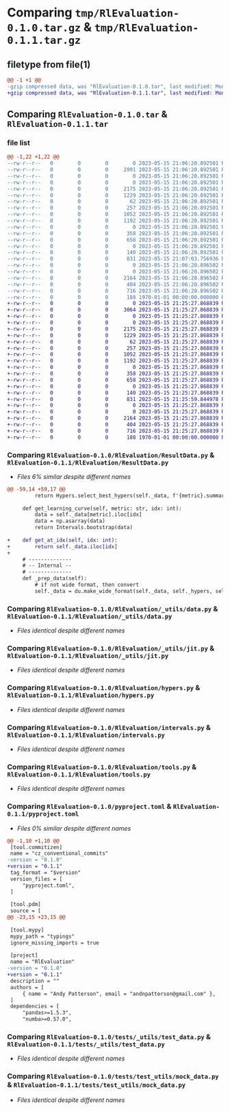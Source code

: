 # Comparing `tmp/RlEvaluation-0.1.0.tar.gz` & `tmp/RlEvaluation-0.1.1.tar.gz`

## filetype from file(1)

```diff
@@ -1 +1 @@
-gzip compressed data, was "RlEvaluation-0.1.0.tar", last modified: Mon May 15 21:07:06 2023, max compression
+gzip compressed data, was "RlEvaluation-0.1.1.tar", last modified: Mon May 15 21:26:02 2023, max compression
```

## Comparing `RlEvaluation-0.1.0.tar` & `RlEvaluation-0.1.1.tar`

### file list

```diff
@@ -1,22 +1,22 @@
--rw-r--r--   0        0        0        0 2023-05-15 21:06:20.892501 RlEvaluation-0.1.0/README.md
--rw-r--r--   0        0        0     2991 2023-05-15 21:06:20.892501 RlEvaluation-0.1.0/RlEvaluation/ResultData.py
--rw-r--r--   0        0        0        0 2023-05-15 21:06:20.892501 RlEvaluation-0.1.0/RlEvaluation/__init__.py
--rw-r--r--   0        0        0        0 2023-05-15 21:06:20.892501 RlEvaluation-0.1.0/RlEvaluation/_utils/__init__.py
--rw-r--r--   0        0        0     2175 2023-05-15 21:06:20.892501 RlEvaluation-0.1.0/RlEvaluation/_utils/data.py
--rw-r--r--   0        0        0     1229 2023-05-15 21:06:20.892501 RlEvaluation-0.1.0/RlEvaluation/_utils/jit.py
--rw-r--r--   0        0        0       62 2023-05-15 21:06:20.892501 RlEvaluation-0.1.0/RlEvaluation/_utils/logging.py
--rw-r--r--   0        0        0      257 2023-05-15 21:06:20.892501 RlEvaluation-0.1.0/RlEvaluation/_utils/numba.py
--rw-r--r--   0        0        0     1052 2023-05-15 21:06:20.892501 RlEvaluation-0.1.0/RlEvaluation/hypers.py
--rw-r--r--   0        0        0     1192 2023-05-15 21:06:20.892501 RlEvaluation-0.1.0/RlEvaluation/intervals.py
--rw-r--r--   0        0        0        0 2023-05-15 21:06:20.892501 RlEvaluation-0.1.0/RlEvaluation/py.typed
--rw-r--r--   0        0        0      358 2023-05-15 21:06:20.892501 RlEvaluation-0.1.0/RlEvaluation/temporal.py
--rw-r--r--   0        0        0      658 2023-05-15 21:06:20.892501 RlEvaluation-0.1.0/RlEvaluation/tools.py
--rw-r--r--   0        0        0        0 2023-05-15 21:06:20.892501 RlEvaluation-0.1.0/RlEvaluation/utils/__init__.py
--rw-r--r--   0        0        0      140 2023-05-15 21:06:20.892501 RlEvaluation-0.1.0/RlEvaluation/utils/math.py
--rw-r--r--   0        0        0      831 2023-05-15 21:07:03.756936 RlEvaluation-0.1.0/pyproject.toml
--rw-r--r--   0        0        0        0 2023-05-15 21:06:20.896502 RlEvaluation-0.1.0/tests/__init__.py
--rw-r--r--   0        0        0        0 2023-05-15 21:06:20.896502 RlEvaluation-0.1.0/tests/_utils/__init__.py
--rw-r--r--   0        0        0     2164 2023-05-15 21:06:20.896502 RlEvaluation-0.1.0/tests/_utils/test_data.py
--rw-r--r--   0        0        0      404 2023-05-15 21:06:20.896502 RlEvaluation-0.1.0/tests/test_hypers.py
--rw-r--r--   0        0        0      716 2023-05-15 21:06:20.896502 RlEvaluation-0.1.0/tests/test_utils/mock_data.py
--rw-r--r--   0        0        0      188 1970-01-01 00:00:00.000000 RlEvaluation-0.1.0/PKG-INFO
+-rw-r--r--   0        0        0        0 2023-05-15 21:25:27.868839 RlEvaluation-0.1.1/README.md
+-rw-r--r--   0        0        0     3064 2023-05-15 21:25:27.868839 RlEvaluation-0.1.1/RlEvaluation/ResultData.py
+-rw-r--r--   0        0        0        0 2023-05-15 21:25:27.868839 RlEvaluation-0.1.1/RlEvaluation/__init__.py
+-rw-r--r--   0        0        0        0 2023-05-15 21:25:27.868839 RlEvaluation-0.1.1/RlEvaluation/_utils/__init__.py
+-rw-r--r--   0        0        0     2175 2023-05-15 21:25:27.868839 RlEvaluation-0.1.1/RlEvaluation/_utils/data.py
+-rw-r--r--   0        0        0     1229 2023-05-15 21:25:27.868839 RlEvaluation-0.1.1/RlEvaluation/_utils/jit.py
+-rw-r--r--   0        0        0       62 2023-05-15 21:25:27.868839 RlEvaluation-0.1.1/RlEvaluation/_utils/logging.py
+-rw-r--r--   0        0        0      257 2023-05-15 21:25:27.868839 RlEvaluation-0.1.1/RlEvaluation/_utils/numba.py
+-rw-r--r--   0        0        0     1052 2023-05-15 21:25:27.868839 RlEvaluation-0.1.1/RlEvaluation/hypers.py
+-rw-r--r--   0        0        0     1192 2023-05-15 21:25:27.868839 RlEvaluation-0.1.1/RlEvaluation/intervals.py
+-rw-r--r--   0        0        0        0 2023-05-15 21:25:27.868839 RlEvaluation-0.1.1/RlEvaluation/py.typed
+-rw-r--r--   0        0        0      358 2023-05-15 21:25:27.868839 RlEvaluation-0.1.1/RlEvaluation/temporal.py
+-rw-r--r--   0        0        0      658 2023-05-15 21:25:27.868839 RlEvaluation-0.1.1/RlEvaluation/tools.py
+-rw-r--r--   0        0        0        0 2023-05-15 21:25:27.868839 RlEvaluation-0.1.1/RlEvaluation/utils/__init__.py
+-rw-r--r--   0        0        0      140 2023-05-15 21:25:27.868839 RlEvaluation-0.1.1/RlEvaluation/utils/math.py
+-rw-r--r--   0        0        0      831 2023-05-15 21:25:59.844978 RlEvaluation-0.1.1/pyproject.toml
+-rw-r--r--   0        0        0        0 2023-05-15 21:25:27.868839 RlEvaluation-0.1.1/tests/__init__.py
+-rw-r--r--   0        0        0        0 2023-05-15 21:25:27.868839 RlEvaluation-0.1.1/tests/_utils/__init__.py
+-rw-r--r--   0        0        0     2164 2023-05-15 21:25:27.868839 RlEvaluation-0.1.1/tests/_utils/test_data.py
+-rw-r--r--   0        0        0      404 2023-05-15 21:25:27.868839 RlEvaluation-0.1.1/tests/test_hypers.py
+-rw-r--r--   0        0        0      716 2023-05-15 21:25:27.868839 RlEvaluation-0.1.1/tests/test_utils/mock_data.py
+-rw-r--r--   0        0        0      188 1970-01-01 00:00:00.000000 RlEvaluation-0.1.1/PKG-INFO
```

### Comparing `RlEvaluation-0.1.0/RlEvaluation/ResultData.py` & `RlEvaluation-0.1.1/RlEvaluation/ResultData.py`

 * *Files 6% similar despite different names*

```diff
@@ -59,14 +59,17 @@
         return Hypers.select_best_hypers(self._data, f'{metric}.summary', pref, statistic)
 
     def get_learning_curve(self, metric: str, idx: int):
         data = self._data[metric].iloc[idx]
         data = np.asarray(data)
         return Intervals.bootstrap(data)
 
+    def get_at_idx(self, idx: int):
+        return self._data.iloc[idx]
+
     # --------------
     # -- Internal --
     # --------------
     def _prep_data(self):
         # if not wide format, then convert
         self._data = du.make_wide_format(self._data, self._hypers, self._metrics, self._run)
```

### Comparing `RlEvaluation-0.1.0/RlEvaluation/_utils/data.py` & `RlEvaluation-0.1.1/RlEvaluation/_utils/data.py`

 * *Files identical despite different names*

### Comparing `RlEvaluation-0.1.0/RlEvaluation/_utils/jit.py` & `RlEvaluation-0.1.1/RlEvaluation/_utils/jit.py`

 * *Files identical despite different names*

### Comparing `RlEvaluation-0.1.0/RlEvaluation/hypers.py` & `RlEvaluation-0.1.1/RlEvaluation/hypers.py`

 * *Files identical despite different names*

### Comparing `RlEvaluation-0.1.0/RlEvaluation/intervals.py` & `RlEvaluation-0.1.1/RlEvaluation/intervals.py`

 * *Files identical despite different names*

### Comparing `RlEvaluation-0.1.0/RlEvaluation/tools.py` & `RlEvaluation-0.1.1/RlEvaluation/tools.py`

 * *Files identical despite different names*

### Comparing `RlEvaluation-0.1.0/pyproject.toml` & `RlEvaluation-0.1.1/pyproject.toml`

 * *Files 0% similar despite different names*

```diff
@@ -1,10 +1,10 @@
 [tool.commitizen]
 name = "cz_conventional_commits"
-version = "0.1.0"
+version = "0.1.1"
 tag_format = "$version"
 version_files = [
     "pyproject.toml",
 ]
 
 [tool.pdm]
 source = [
@@ -23,15 +23,15 @@
 
 [tool.mypy]
 mypy_path = "typings"
 ignore_missing_imports = true
 
 [project]
 name = "RlEvaluation"
-version = "0.1.0"
+version = "0.1.1"
 description = ""
 authors = [
     { name = "Andy Patterson", email = "andnpatterson@gmail.com" },
 ]
 dependencies = [
     "pandas>=1.5.3",
     "numba>=0.57.0",
```

### Comparing `RlEvaluation-0.1.0/tests/_utils/test_data.py` & `RlEvaluation-0.1.1/tests/_utils/test_data.py`

 * *Files identical despite different names*

### Comparing `RlEvaluation-0.1.0/tests/test_utils/mock_data.py` & `RlEvaluation-0.1.1/tests/test_utils/mock_data.py`

 * *Files identical despite different names*

